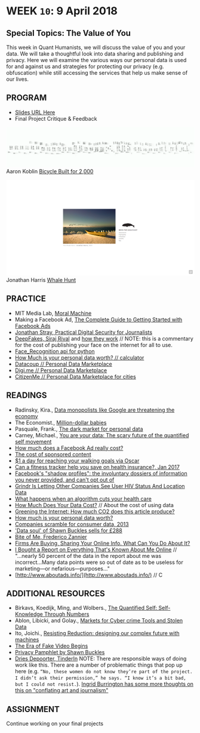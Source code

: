 # WEEK `10`: 9 April 2018
##  Special Topics: The Value of You

This week in Quant Humanists, we will discuss the value of you and your data. We will take a thoughtful look into data sharing and publishing and privacy. Here we will examine the various ways our personal data is used for and against us and strategies for protecting our privacy (e.g. obfuscation) while still accessing the services that help us make sense of our lives.

## PROGRAM

- [Slides URL Here](https://docs.google.com/presentation/d/1HAX3qve-JgE4iAGJLTD1T6UEdxM231xgIsowFo1PcqQ/edit?usp=sharing)
- Final Project Critique & Feedback

![bicycle](assets/images/bicycle.png)
Aaron Koblin [Bicycle Built for 2,000](http://www.bicyclebuiltfortwothousand.com/info.html
) 

![whales](assets/images/whalehunt.png)
Jonathan Harris [Whale Hunt](http://thewhalehunt.org/) 


## PRACTICE
- MIT Media Lab, [Moral Machine](http://moralmachine.mit.edu/)
- Making a Facebook Ad, [The Complete Guide to Getting Started with Facebook Ads](https://blog.bufferapp.com/facebook-ads)
- [Jonathan Stray, Practical Digital Security for Journalists](https://www.youtube.com/watch?v=KI1Uq7dEjrs)
- [DeepFakes, Siraj Rival](https://github.com/llSourcell/deepfakes) and [how they work](https://www.youtube.com/watch?v=7XchCsYtYMQ) // NOTE: this is a commentary for the cost of publishing your face on the internet for all to use. 
- [Face_Recognition api for python](https://github.com/ageitgey/face_recognition)
- [How Much is your personal data worth? // calculator](https://ig.ft.com/how-much-is-your-personal-data-worth/#axzz2z2agBB6R)
- [Datacoup // Personal Data Marketplace](https://datacoup.com/docs#about)
- [Digi.me // Personal Data Marketplace](https://digi.me/)
- [CitizenMe // Personal Data Marketplace for cities](https://www.citizenme.com/public/wp/about/)


## READINGS
- Radinsky, Kira., [Data monopolists like Google are threatening the economy](https://hbr.org/2015/03/data-monopolists-like-google-are-threatening-the-economy)
- The Economist., [Million-dollar babies](https://www.economist.com/news/business/21695908-silicon-valley-fights-talent-universities-struggle-hold-their)
- Pasquale, Frank., [The dark market for personal data](https://www.nytimes.com/2014/10/17/opinion/the-dark-market-for-personal-data.html)
- Carney, Michael., [You are your data: The scary future of the quantified self movement](https://pando.com/2013/05/20/you-are-your-data-the-scary-future-of-the-quantified-self-movement/)
- [How much does a Facebook Ad really cost?](https://blog.bufferapp.com/facebook-advertising-cost)
- [The cost of sponsored content](https://digiday.com/media/how-top-publishers-handle-sponsored-content/)
- [$1 a day for reaching your walking goals via Oscar](https://www.hioscar.com/faq/5-steps-to-get-more-out-of-your-new-Oscar-plan)
- [Can a fitness tracker help you save on health insurance?, Jan 2017](https://www.policygenius.com/blog/can-a-fitness-tracker-help-you-save-on-health-insurance/)
- [Facebook's "shadow profiles": the involuntary dossiers of information you never provided, and can't opt out of](https://boingboing.net/2017/11/08/involuntary-profiling.html)
- [Grindr Is Letting Other Companies See User HIV Status And Location Data](https://www.buzzfeed.com/azeenghorayshi/grindr-hiv-status-privacy?utm_term=.vbpQDJXLj#.aqVM0o7Yg)
- [What happens when an algorithm cuts your health care](https://www.theverge.com/2018/3/21/17144260/healthcare-medicaid-algorithm-arkansas-cerebral-palsy)
- [How Much Does Your Data Cost?](https://www.wired.com/2011/06/how-much-does-your-data-cost/) // About the cost of using data
- [Greening the Internet: How much CO2 does this article produce?](http://www.cnn.com/2009/TECH/science/07/10/green.internet.CO2/index.html)
- [How much is your personal data worth?](https://www.theguardian.com/news/datablog/2014/apr/22/how-much-is-personal-data-worth)
- [Companies scramble for consumer data, 2013](http://ig-legacy.ft.com/content/f0b6edc0-d342-11e2-b3ff-00144feab7de)
- ['Data soul' of Shawn Buckles sells for £288](http://www.wired.co.uk/article/shawn-buckles-is-worth-350-euros)
- [Bite of Me, Frederico Zannier](https://www.kickstarter.com/projects/1461902402/a-bit-e-of-me)
- [Firms Are Buying, Sharing Your Online Info. What Can You Do About It?](https://www.npr.org/sections/alltechconsidered/2016/07/11/485571291/firms-are-buying-sharing-your-online-info-what-can-you-do-about-it)
- [I Bought a Report on Everything That's Known About Me Online](https://www.theatlantic.com/technology/archive/2017/06/online-data-brokers/529281/) // "...nearly 50 percent of the data in the report about me was incorrect...Many data points were so out of date as to be useless for marketing—or nefarious—purposes..."
- [http://www.aboutads.info/](http://www.aboutads.info/) // C

## ADDITIONAL RESOURCES
- Birkavs, Koedijk, Ming, and Wolbers., [The Quantified Self: Self-Knowledge Through Numbers](http://www.ideefiks.utwente.nl/wp_base/wp-content/uploads/2016/01/Final-Project-Quantified-Self-6_22_2016.pdf)
- Ablon, Libicki, and Golay., [Markets for Cyber crime Tools and Stolen Data](https://www.rand.org/pubs/research_reports/RR610.html)
- Ito, Joichi., [Resisting Reduction: designing our complex future with machines](http://moralmachine.mit.edu/)
- [The Era of Fake Video Begins](https://www.theatlantic.com/magazine/archive/2018/05/realitys-end/556877/)
- [Privacy Pamphlet by Shawn Buckles](http://shawnbuckles.nl/privacypamphlet/
)
- [Dries Depoorter, TinderIn](https://creators.vice.com/en_us/article/wnp4gb/an-artist-is-putting-tinder-and-linkedin-profile-pics-side-by-side) NOTE: There are responsible ways of doing work like this. There are a number of problematic things that pop up here (e.g. `“No, these women do not know they’re part of the project. I didn’t ask their permission,” he says. “I know it’s a bit bad, but I could not resist.`). [Ingrid Burrington has some more thoughts on this on "conflating art and journalism"](http://lifewinning.com/2016/09/07/doing-a-journalisms.html)

## ASSIGNMENT

Continue working on your final projects


